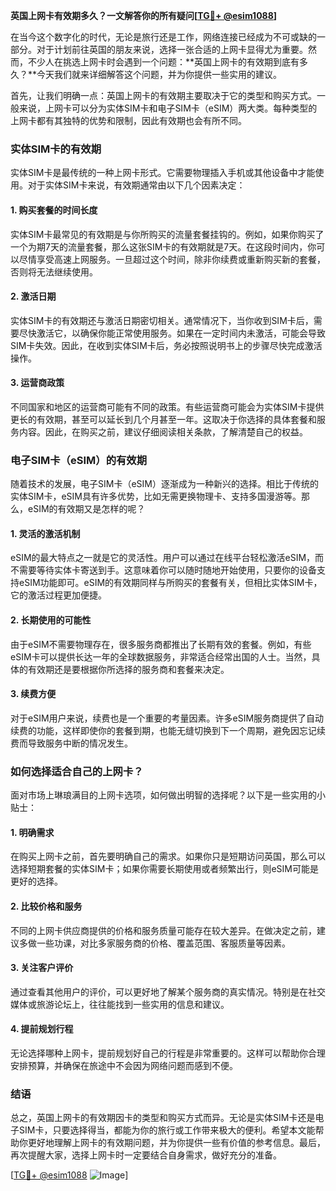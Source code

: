 **英国上网卡有效期多久？一文解答你的所有疑问[[TG💪+ @esim1088](https://t.me/s/esim1088)]**

在当今这个数字化的时代，无论是旅行还是工作，网络连接已经成为不可或缺的一部分。对于计划前往英国的朋友来说，选择一张合适的上网卡显得尤为重要。然而，不少人在挑选上网卡时会遇到一个问题：**英国上网卡的有效期到底有多久？**今天我们就来详细解答这个问题，并为你提供一些实用的建议。

首先，让我们明确一点：英国上网卡的有效期主要取决于它的类型和购买方式。一般来说，上网卡可以分为实体SIM卡和电子SIM卡（eSIM）两大类。每种类型的上网卡都有其独特的优势和限制，因此有效期也会有所不同。

### 实体SIM卡的有效期

实体SIM卡是最传统的一种上网卡形式。它需要物理插入手机或其他设备中才能使用。对于实体SIM卡来说，有效期通常由以下几个因素决定：

#### 1. **购买套餐的时间长度**
实体SIM卡最常见的有效期是与你所购买的流量套餐挂钩的。例如，如果你购买了一个为期7天的流量套餐，那么这张SIM卡的有效期就是7天。在这段时间内，你可以尽情享受高速上网服务。一旦超过这个时间，除非你续费或重新购买新的套餐，否则将无法继续使用。

#### 2. **激活日期**
实体SIM卡的有效期还与激活日期密切相关。通常情况下，当你收到SIM卡后，需要尽快激活它，以确保你能正常使用服务。如果在一定时间内未激活，可能会导致SIM卡失效。因此，在收到实体SIM卡后，务必按照说明书上的步骤尽快完成激活操作。

#### 3. **运营商政策**
不同国家和地区的运营商可能有不同的政策。有些运营商可能会为实体SIM卡提供更长的有效期，甚至可以延长到几个月甚至一年。这取决于你选择的具体套餐和服务内容。因此，在购买之前，建议仔细阅读相关条款，了解清楚自己的权益。

### 电子SIM卡（eSIM）的有效期

随着技术的发展，电子SIM卡（eSIM）逐渐成为一种新兴的选择。相比于传统的实体SIM卡，eSIM具有许多优势，比如无需更换物理卡、支持多国漫游等。那么，eSIM的有效期又是怎样的呢？

#### 1. **灵活的激活机制**
eSIM的最大特点之一就是它的灵活性。用户可以通过在线平台轻松激活eSIM，而不需要等待实体卡寄送到手。这意味着你可以随时随地开始使用，只要你的设备支持eSIM功能即可。eSIM的有效期同样与所购买的套餐有关，但相比实体SIM卡，它的激活过程更加便捷。

#### 2. **长期使用的可能性**
由于eSIM不需要物理存在，很多服务商都推出了长期有效的套餐。例如，有些eSIM卡可以提供长达一年的全球数据服务，非常适合经常出国的人士。当然，具体的有效期还是要根据你所选择的服务商和套餐来决定。

#### 3. **续费方便**
对于eSIM用户来说，续费也是一个重要的考量因素。许多eSIM服务商提供了自动续费的功能，这样即使你的套餐到期，也能无缝切换到下一个周期，避免因忘记续费而导致服务中断的情况发生。

### 如何选择适合自己的上网卡？

面对市场上琳琅满目的上网卡选项，如何做出明智的选择呢？以下是一些实用的小贴士：

#### 1. **明确需求**
在购买上网卡之前，首先要明确自己的需求。如果你只是短期访问英国，那么可以选择短期套餐的实体SIM卡；如果你需要长期使用或者频繁出行，则eSIM可能是更好的选择。

#### 2. **比较价格和服务**
不同的上网卡供应商提供的价格和服务质量可能存在较大差异。在做决定之前，建议多做一些功课，对比多家服务商的价格、覆盖范围、客服质量等因素。

#### 3. **关注客户评价**
通过查看其他用户的评价，可以更好地了解某个服务商的真实情况。特别是在社交媒体或旅游论坛上，往往能找到一些实用的信息和建议。

#### 4. **提前规划行程**
无论选择哪种上网卡，提前规划好自己的行程是非常重要的。这样可以帮助你合理安排预算，并确保在旅途中不会因为网络问题而感到不便。

### 结语

总之，英国上网卡的有效期因卡的类型和购买方式而异。无论是实体SIM卡还是电子SIM卡，只要选择得当，都能为你的旅行或工作带来极大的便利。希望本文能帮助你更好地理解上网卡的有效期问题，并为你提供一些有价值的参考信息。最后，再次提醒大家，选择上网卡时一定要结合自身需求，做好充分的准备。

[[TG💪+ @esim1088](https://t.me/s/esim1088) ![Image](https://i.postimg.cc/4NQfJmqS/Snipaste-2025-05-13-00-14-12.png)]